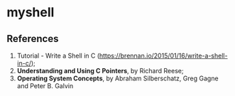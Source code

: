 # myshell

## References
1. Tutorial - Write a Shell in C (https://brennan.io/2015/01/16/write-a-shell-in-c/);
2. **Understanding and Using C Pointers**, by Richard Reese;
3. **Operating System Concepts**, by Abraham Silberschatz, Greg Gagne and Peter B. Galvin
